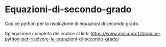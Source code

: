 # Equazioni-di-secondo-grado
Codice python per la risoluzione di equazioni di secondo grado.

Spiegazione completa del codice al link: https://www.amicoprof.it/codice-python-per-risolvere-le-equazioni-di-secondo-grado/
